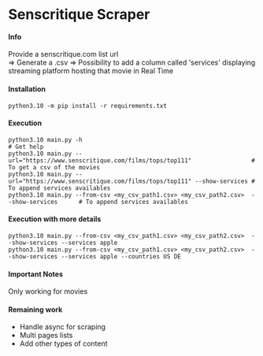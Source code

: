 Senscritique Scraper
====================

#### Info
Provide a senscritique.com list url  
=> Generate a .csv
=> Possibility to add a column called 'services' displaying streaming platform hosting that movie in Real Time

#### Installation
    python3.10 -m pip install -r requirements.txt  

#### Execution
    python3.10 main.py -h                                                                     # Get help  
    python3.10 main.py --url="https://www.senscritique.com/films/tops/top111"                 # To get a csv of the movies   
    python3.10 main.py --url="https://www.senscritique.com/films/tops/top111" --show-services # To append services availables   
    python3.10 main.py --from-csv <my_csv_path1.csv> <my_csv_path2.csv>  --show-services      # To append services availables   

#### Execution with more details
    python3.10 main.py --from-csv <my_csv_path1.csv> <my_csv_path2.csv>  --show-services --services apple        
    python3.10 main.py --from-csv <my_csv_path1.csv> <my_csv_path2.csv>  --show-services --services apple --countries US DE  

#### Important Notes
Only working for movies

#### Remaining work
- Handle async for scraping
- Multi pages lists
- Add other types of content